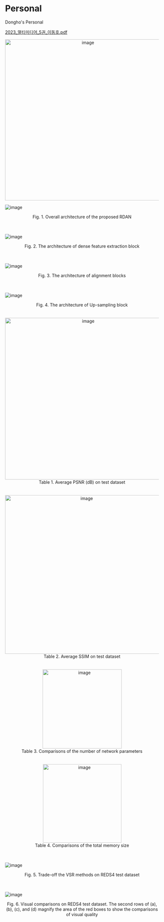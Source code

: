 # Personal
Dongho's Personal

[2023_멀티미디어_5권_이동호.pdf](https://github.com/LeeDongho-ISPL/Personal/files/14399561/2023_._5._.pdf)

<div align="center"><img width="527" alt="image" src="https://github.com/LeeDongho-ISPL/Personal/assets/101514571/6d965934-7c2a-4437-afe5-e25dfffa9ec7"></div>



![image](https://github.com/LeeDongho-ISPL/Personal/assets/101514571/645cd55a-e285-4813-a2db-11a14b5ebb38)
 <div align="center"> Fig. 1. Overall architecture of the proposed RDAN </div>
 
<br/>
<br/>

![image](https://github.com/LeeDongho-ISPL/Personal/assets/101514571/175ab437-be1c-4c01-8bdd-8ea9a59437cd)
<div align="center"> Fig. 2. The architecture of dense feature extraction block </div>

<br/>
<br/>

![image](https://github.com/LeeDongho-ISPL/Personal/assets/101514571/6ba26d63-fef6-4d4e-9271-3afdc2e718a4)
<div align="center"> Fig. 3. The architecture of alignment blocks </div>

<br/>
<br/>

![image](https://github.com/LeeDongho-ISPL/Personal/assets/101514571/4081fb90-1792-44ee-9a20-77d438ea069a)
<div align="center"> Fig. 4. The architecture of Up-sampling block </div>

<br/>
<br/>

<div align="center"><img width="529" alt="image" src="https://github.com/LeeDongho-ISPL/Personal/assets/101514571/c2e99ca4-b84e-4461-923c-298369c67da9"></div>
<div align="center"> Table 1. Average PSNR (dB) on test dataset </div>

<br/>
<br/>

<div align="center"><img width="519" alt="image" src="https://github.com/LeeDongho-ISPL/Personal/assets/101514571/37030fc2-c5a9-4d9a-a2f3-84728f6f11dd"></div>
<div align="center"> Table 2. Average SSIM on test dataset </div>

<br/>
<br/>

<div align="center"><img width="259" alt="image" src="https://github.com/LeeDongho-ISPL/Personal/assets/101514571/d101a40e-d7f7-4290-854a-3d69a11634dd"></div>
<div align="center"> Table 3. Comparisons of the number of network parameters </div>

<br/>
<br/>

<div align="center"><img width="257" alt="image" src="https://github.com/LeeDongho-ISPL/Personal/assets/101514571/6392e783-3f24-4ab4-9b3f-71905b82ce68"></div>
<div align="center"> Table 4. Comparisons of the total memory size </div>

<br/>
<br/>

![image](https://github.com/LeeDongho-ISPL/Personal/assets/101514571/9d7e0bbc-2a45-4cf9-9cc8-7310fdcdc444)
<div align="center"> Fig. 5. Trade-off the VSR methods on REDS4 test dataset </div>

<br/>
<br/>

![image](https://github.com/LeeDongho-ISPL/Personal/assets/101514571/827a0898-b7df-4076-b36a-e290e0809b63)
<div align="center"> Fig. 6. Visual comparisons on REDS4 test dataset. The second rows of (a), (b), (c), and (d) magnify the area of
the red boxes to show the comparisons of visual quality </div>

